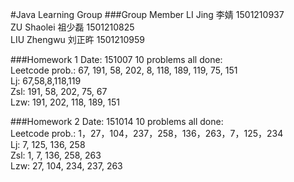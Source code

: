#Java Learning Group
###Group Member
LI Jing 李婧 1501210937
</br>ZU Shaolei 祖少磊 1501210825
</br>LIU Zhengwu 刘正旿 1501210959
	
###Homework 1  Date: 151007
10 problems all done:</br>
Leetcode prob.: 67, 191, 58, 202, 8, 118, 189, 119, 75, 151</br>
Lj: 67,58,8,118,119 </br>
Zsl: 191, 58, 202, 75, 67</br>
Lzw: 191, 202, 118, 189, 151  </br>


###Homework 2  Date: 151014
10 problems all done:</br>
Leetcode prob.: 1，27，104，237，258，136，263，7，125，234</br>
Lj: 7, 125,  136, 258</br>
Zsl: 1, 7, 136, 258, 263</br>
Lzw: 27, 104, 234, 237, 263
